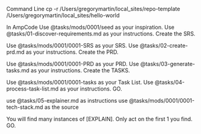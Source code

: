 Command Line
cp -r /Users/gregorymartin/local_sites/repo-template /Users/gregorymartin/local_sites/hello-world


In AmpCode
Use @tasks/mods/0001/seed as your inspiration.  Use @tasks/01-discover-requirements.md as your instructions.  Create the SRS.

Use @tasks/mods/0001/0001-SRS as your SRS.  Use @tasks/02-create-prd.md as your instructions.  Create the PRD.

Use @tasks/mods/0001/0001-PRD as your PRD.  Use @tasks/03-generate-tasks.md as your instructions.  Create the TASKS.

Use @tasks/mods/0001/0001-tasks as your Task List.  Use @tasks/04-process-task-list.md as your instructions.  GO.


use @tasks/05-explainer.md as instructions
use @tasks/mods/0001/0001-tech-stack.md as the source

You will find many instances of [EXPLAIN]. Only act on the first 1 you find. GO.